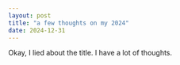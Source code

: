 ```yaml
---
layout: post
title: "a few thoughts on my 2024"
date: 2024-12-31
---
```


Okay, I lied about the title. I have a lot of thoughts. 
